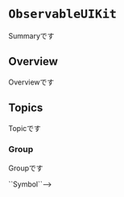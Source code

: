 # ``ObservableUIKit``

Summaryです

## Overview

Overviewです

## Topics

Topicです

### Group

Groupです

<!--- <!--@START_MENU_TOKEN@-->``Symbol``<!--@END_MENU_TOKEN@-->-->
